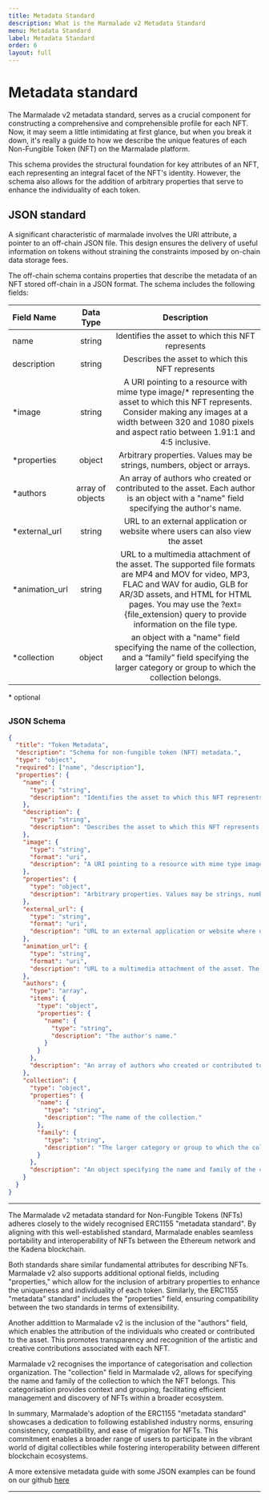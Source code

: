 ```yaml
---
title: Metadata Standard
description: What is the Marmalade v2 Metadata Standard
menu: Metadata Standard
label: Metadata Standard
order: 6
layout: full
---
```


# Metadata standard

The Marmalade v2 metadata standard, serves as a crucial component for
constructing a comprehensive and comprehensible profile for each NFT. Now, it
may seem a little intimidating at first glance, but when you break it down, it's
really a guide to how we describe the unique features of each Non-Fungible Token
(NFT) on the Marmalade platform.

This schema provides the structural foundation for key attributes of an NFT,
each representing an integral facet of the NFT's identity. However, the schema
also allows for the addition of arbitrary properties that serve to enhance the
individuality of each token.

## JSON standard

A significant characteristic of marmalade involves the URI attribute, a pointer
to an off-chain JSON file. This design ensures the delivery of useful
information on tokens without straining the constraints imposed by on-chain data
storage fees.

The off-chain schema contains properties that describe the metadata of an NFT
stored off-chain in a JSON format. The schema includes the following fields:

| **Field Name**  |  **Data Type**   |                                                                                                                           **Description**                                                                                                                           |
| :-------------- | :--------------: | :-----------------------------------------------------------------------------------------------------------------------------------------------------------------------------------------------------------------------------------------------------------------: |
| name            |      string      |                                                                                                          Identifies the asset to which this NFT represents                                                                                                          |
| description     |      string      |                                                                                                          Describes the asset to which this NFT represents                                                                                                           |
| \*image         |      string      |                   A URI pointing to a resource with mime type image/\* representing the asset to which this NFT represents. Consider making any images at a width between 320 and 1080 pixels and aspect ratio between 1.91:1 and 4:5 inclusive.                    |
| \*properties    |      object      |                                                                                               Arbitrary properties. Values may be strings, numbers, object or arrays.                                                                                               |
| \*authors       | array of objects |                                                               An array of authors who created or contributed to the asset. Each author is an object with a "name" field specifying the author's name.                                                               |
| \*external_url  |      string      |                                                                                            URL to an external application or website where users can also view the asset                                                                                            |
| \*animation_url |      string      | URL to a multimedia attachment of the asset. The supported file formats are MP4 and MOV for video, MP3, FLAC and WAV for audio, GLB for AR/3D assets, and HTML for HTML pages. You may use the ?ext={file_extension} query to provide information on the file type. |
| \*collection    |      object      |                                                 an object with a "name" field specifying the name of the collection, and a “family” field specifying the larger category or group to which the collection belongs.                                                  |

\* optional

##

### JSON Schema

```json
{
  "title": "Token Metadata",
  "description": "Schema for non-fungible token (NFT) metadata.",
  "type": "object",
  "required": ["name", "description"],
  "properties": {
    "name": {
      "type": "string",
      "description": "Identifies the asset to which this NFT represents."
    },
    "description": {
      "type": "string",
      "description": "Describes the asset to which this NFT represents."
    },
    "image": {
      "type": "string",
      "format": "uri",
      "description": "A URI pointing to a resource with mime type image/* representing the asset to which this NFT represents. Consider making any images at a width between 320 and 1080 pixels and aspect ratio between 1.91:1 and 4:5 inclusive."
    },
    "properties": {
      "type": "object",
      "description": "Arbitrary properties. Values may be strings, numbers, objects or arrays."
    },
    "external_url": {
      "type": "string",
      "format": "uri",
      "description": "URL to an external application or website where users can also view the asset."
    },
    "animation_url": {
      "type": "string",
      "format": "uri",
      "description": "URL to a multimedia attachment of the asset. The supported file formats are MP4 and MOV for video, MP3, FLAC and WAV for audio, GLB for AR/3D assets, and HTML for HTML pages. You may use the ?ext={file_extension} query to provide information on the file type."
    },
    "authors": {
      "type": "array",
      "items": {
        "type": "object",
        "properties": {
          "name": {
            "type": "string",
            "description": "The author's name."
          }
        }
      },
      "description": "An array of authors who created or contributed to the asset."
    },
    "collection": {
      "type": "object",
      "properties": {
        "name": {
          "type": "string",
          "description": "The name of the collection."
        },
        "family": {
          "type": "string",
          "description": "The larger category or group to which the collection belongs."
        }
      },
      "description": "An object specifying the name and family of the collection to which this NFT belongs."
    }
  }
}
```

---

The Marmalade v2 metadata standard for Non-Fungible Tokens (NFTs) adheres
closely to the widely recognised ERC1155 "metadata standard". By aligning with
this well-established standard, Marmalade enables seamless portability and
interoperability of NFTs between the Ethereum network and the Kadena blockchain.

Both standards share similar fundamental attributes for describing NFTs.
Marmalade v2 also supports additional optional fields, including "properties,"
which allow for the inclusion of arbitrary properties to enhance the uniqueness
and individuality of each token. Similarly, the ERC1155 "metadata" standard"
includes the "properties" field, ensuring compatibility between the two
standards in terms of extensibility.

Another addittion to Marmalade v2 is the inclusion of the "authors" field, which
enables the attribution of the individuals who created or contributed to the
asset. This promotes transparency and recognition of the artistic and creative
contributions associated with each NFT.

Marmalade v2 recognises the importance of categorisation and collection
organization. The "collection" field in Marmalade v2, allows for specifying the
name and family of the collection to which the NFT belongs. This categorisation
provides context and grouping, facilitating efficient management and discovery
of NFTs within a broader ecosystem.

In summary, Marmalade's adoption of the ERC1155 "metadata standard" showcases a
dedication to following established industry norms, ensuring consistency,
compatibility, and ease of migration for NFTs. This commitment enables a broader
range of users to participate in the vibrant world of digital collectibles while
fostering interoperability between different blockchain ecosystems.

A more extensive metadata guide with some JSON examples can be found on our
github
[here](https://github.com/kadena-io/marmalade/blob/v2/README.md#marmalade-v2-metadata-standard)

---
